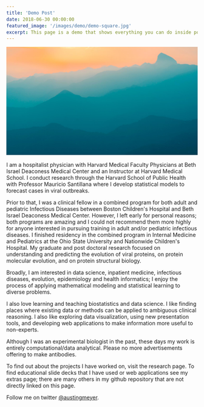 ```yaml
---
title: 'Demo Post'
date: 2018-06-30 00:00:00
featured_image: '/images/demo/demo-square.jpg'
excerpt: This page is a demo that shows everything you can do inside portfolio and blog posts. We've included everything you need to create engaging posts about your work, and show off your case studies in a beautiful way.
---
```


![](/images/demo/demo-landscape.jpg)

I am a hospitalist physician with Harvard Medical Faculty Physicians at Beth Israel Deaconess Medical Center and an Instructor at Harvard Medical School. I conduct research through the Harvard School of Public Health with Professor Mauricio Santillana where I develop statistical models to forecast cases in viral outbreaks.

Prior to that, I was a clinical fellow in a combined program for both adult and pediatric Infectious Diseases between Boston Children's Hospital and Beth Israel Deaconess Medical Center. However, I left early for personal reasons; both programs are amazing and I could not recommend them more highly for anyone interested in pursuing training in adult and/or pediatric infectious diseases. I finished residency in the combined program in Internal Medicine and Pediatrics at the Ohio State University and Nationwide Children's Hospital. My graduate and post doctoral research focused on understanding and predicting the evolution of viral proteins, on protein molecular evolution, and on protein structural biology.

Broadly, I am interested in data science, inpatient medicine, infectious diseases, evolution, epidemiology and health informatics; I enjoy the process of applying mathematical modeling and statistical learning to diverse problems.

I also love learning and teaching biostatistics and data science. I like finding places where existing data or methods can be applied to ambiguous clinical reasoning. I also like exploring data visualization, using new presentation tools, and developing web applications to make information more useful to non-experts.

Although I was an experimental biologist in the past, these days my work is entirely computational/data analytical. Please no more advertisements offering to make antibodies.

To find out about the projects I have worked on, visit the research page. To find educational slide decks that I have used or web applications see my extras page; there are many others in my github repository that are not directly linked on this page.
     
Follow me on twitter <a href="https://twitter.com/austingmeyer">@austingmeyer</a>.